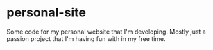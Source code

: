 # personal-site
Some code for my personal website that I'm developing.  Mostly just a passion project that I'm having fun with in my free time.

